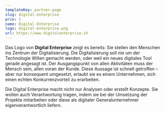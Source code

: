 ```yaml
---
templateKey: partner-page
slug: digital-enterprise
prio: 1
name: Digital Enterprise
logo: digital-enterprise.png
url: https://www.digitalenterprise.ch
---
```


Das Logo von **Digital Enterprise** zeigt es bereits: Sie stellen den Menschen ins Zentrum der Digitalisierung. Die Digitalisierung soll nie um der Technologie Willen gemacht werden, oder weil ein neues digitales Tool gerade angesagt ist. Der Ausgangspunkt von allen Aktivitäten muss der Mensch sein, allen voran der Kunde. Diese Aussage ist schnell getroffen – aber nur konsequent umgesetzt, erlaubt sie es einem Unternehmen, sich einen echten Konkurrenzvorteil zu erarbeiten.

Die Digital Enterprise macht nicht nur Analysen oder erstellt Konzepte. Sie wollen auch Verantwortung tragen, indem sie bei der Umsetzung der Projekte mitarbeiten oder diese als digitaler Generalunternehmer eigenverantwortlich liefern.
